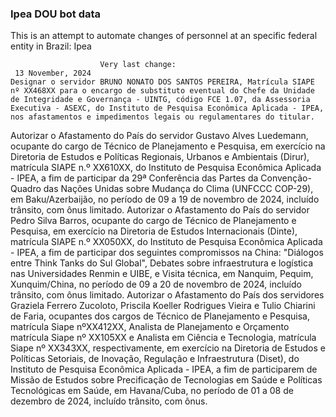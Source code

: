  ### Ipea DOU bot data
 This is an attempt to automate changes of personnel at an specific federal entity in Brazil: Ipea
 
                        Very last change: 
 	 13 November, 2024
	Designar o servidor BRUNO NONATO DOS SANTOS PEREIRA, Matrícula SIAPE nº XX468XX para o encargo de substituto eventual do Chefe da Unidade de Integridade e Governança - UINTG, código FCE 1.07, da Assessoria Executiva - ASEXC, do Instituto de Pesquisa Econômica Aplicada - IPEA, nos afastamentos e impedimentos legais ou regulamentares do titular.
Autorizar o Afastamento do País do servidor Gustavo Alves Luedemann, ocupante do cargo de Técnico de Planejamento e Pesquisa, em exercício na Diretoria de Estudos e Políticas Regionais, Urbanos e Ambientais (Dirur), matrícula SIAPE n.º XX610XX, do Instituto de Pesquisa Econômica Aplicada - IPEA, a fim de participar da 29ª Conferência das Partes da Convenção-Quadro das Nações Unidas sobre Mudança do Clima (UNFCCC COP-29), em Baku/Azerbaijão, no período de 09 a 19 de novembro de 2024, incluído trânsito, com ônus limitado.
Autorizar o Afastamento do País do servidor Pedro Silva Barros, ocupante do cargo de Técnico de Planejamento e Pesquisa, em exercício na Diretoria de Estudos Internacionais (Dinte), matrícula SIAPE n.º XX050XX, do Instituto de Pesquisa Econômica Aplicada - IPEA, a fim de participar dos seguintes compromissos na China: "Diálogos entre Think Tanks do Sul Global", Debates sobre infraestrutura e logística nas Universidades Renmin e UIBE, e Visita técnica, em Nanquim, Pequim, Xunquim/China, no período de 09 a 20 de novembro de 2024, incluído trânsito, com ônus limitado.
Autorizar o Afastamento do País dos servidores Graziela Ferrero Zucoloto, Priscila Koeller Rodrigues Vieira e Tulio Chiarini de Faria, ocupantes dos cargos de Técnico de Planejamento e Pesquisa, matrícula Siape nºXX412XX, Analista de Planejamento e Orçamento matrícula Siape nº XX105XX e Analista em Ciência e Tecnologia, matrícula Siape nº XX343XX, respectivamente, em exercício na Diretoria de Estudos e Políticas Setoriais, de Inovação, Regulação e Infraestrutura (Diset), do Instituto de Pesquisa Econômica Aplicada - IPEA, a fim de participarem de Missão de Estudos sobre Precificação de Tecnologias em Saúde e Políticas Tecnológicas em Saúde, em Havana/Cuba, no período de 01 a 08 de dezembro de 2024, incluído trânsito, com ônus.
